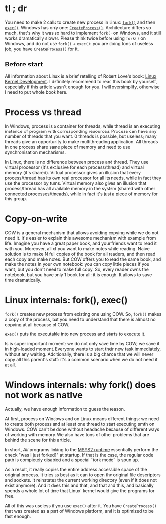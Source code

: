 # tl ; dr

You need to make 2 calls to create new process in Linux: [`fork()`](http://man7.org/linux/man-pages/man2/fork.2.html) and then [`exec()`](http://man7.org/linux/man-pages/man3/exec.3.html). Windows has only one: [`CreateProcess()`](https://msdn.microsoft.com/en-us/library/windows/desktop/ms682425(v=vs.85).aspx). Architecture differs so much, that's why it was so hard to implement `fork()` on Windows, and it still works dramatically slower. Please think twice before using `fork()` on Windows, and do not use `fork()` + `exec()`: you are doing tons of useless job, you have `CreateProcess()` for it.

## Before start

All information about Linux is a brief retelling of Robert Love's book: [Linux Kernel Development](https://doc.lagout.org/operating%20system%20/linux/Linux%20Kernel%20Development%2C%203rd%20Edition.pdf). 
I definitely recommend to read this book by yourself, especially if this article wasn't enough for you. I will oversimplify, otherwise I need to put whole book here.

# Process vs thread

In Windows, process is a container for threads, while thread is an executing instance of program with corresponding resources. Process can have any number of threads that you want. 0 threads is possible, but useless; many threads give an opportunity to make multithreading application. All threads in one process share same piece of memory and need to use synchronisation mechanisms.

In Linux, there is no difference between process and thread. They use virtual processor (it's exclusive for each process/thread) and virtual memory (it's shared). Virtual processor gives an illusion that every process/thread has its own real processor for all its needs, while in fact they use the processor by turns. Virtual memory also gives an illusion that process/thread has all available memory in the system (shared with other connected processes/threads), while in fact it's just a piece of memory for this group.

# Copy-on-write

COW is a general mechanism that allows avoiding copying while we do not need it. It's easier to explain this awesome mechanism with example from life. Imagine you have a great paper book, and your friends want to read it with you. Moreover, all of you want to make notes while reading. Naive solution is to make N full copies of the book for all readers, and then read each copy and make notes. But COW offers you to read the same book, and make the notes in your own notebook: you can copy little pieces if you want, but you don't need to make full copy. So, every reader owns the notebook, but you have only 1 book for all: it is enough. It allows to save time dramatically.

# Linux internals: fork(), exec()

`fork()` creates new process from existing one using COW. So, `fork()` makes a copy of the process, but you need to understand that there is almost no copying at all because of COW.

`exec()` puts the executable into new process and starts to execute it.

Is is super important moment: we do not only save time by COW; we save it in high-loaded moment. Everyone wants to start their new task immediately, without any waiting. Additionally, there is a big chance that we will never copy all this parent's stuff: it's a common scenario when we do not need it at all.

# Windows internals: why fork() does not work as native

Actually, we have enough information to guess the reason. 

At first, process on Windows and on Linux means different things: we need to create both process and at least one thread to start executing smth on Windows. COW can't be done without headache because of different ways of working with memory. We also have tons of other problems that are behind the scene for this article. 

In short, *All* programs linking to the [MSYS2 runtime](https://github.com/git-for-windows/git/wiki/The-difference-between-MINGW-and-MSYS2) essentially perform the check "was I just forked?" at startup. If that is the case, the regular code path is completely disabled and a special "fork mode" is spun up.

As a result, it really copies the entire address accessible space of the original process. It tries as best as it can to open the original file descriptors and sockets. It reinstates the current working directory (even if it does not exist anymore). And it does this and that, and that and this, and basically spends a whole lot of time that Linux' kernel would give the programs for free.

All of this was useless if you use `exec()` after it. You have `CreateProcess()` that was created as a part of Windows platform, and it is optimized to be fast enough.
